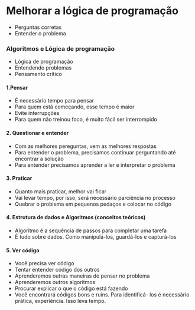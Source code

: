 # Melhorar a lógica de programação

- Perguntas corretas
- Entender o problema

### Algoritmos e Lógica de programação

* Lógica de programação 
* Entendendo problemas
* Pensamento crítico

#### 1.Pensar

- É necessário tempo para pensar
- Para quem está começando, esse tempo é maior
- Evite interrupções
- Para quem não treinou foco, é muito fácil ser interrompido

#### 2. Questionar e entender
- Com as melhores pereguntas, vem as melhores respostas
- Para entender o problema, precisamos continuar perguntando até encontrar a solução
- Para entender precisamos aprender a ler e interpretar o problema

#### 3. Praticar
- Quanto mais praticar, melhor vai ficar
- Vai levar tempo, por isso, será necessário parciência no processo
- Quebrar o problema em pequenos pedaços e colocar no código

#### 4. Estrutura de dados e Algoritmos (conceitos teóricos)
- Algoritmo é a sequência de passos para completar uma tarefa
- É tudo sobre dados. Como manipulá-los, guardá-los e capturá-los

#### 5. Ver código
- Você precisa ver código
- Tentar entender código dos outros
- Aprenderemos outras maneiras de pensar no problema
- Aprenderemos outros algoritmos
- Procurar explicar o que o código está fazendo
- Vocẽ encontrará códigos bons e ruins. Para identificá- los é necessário prática, experiência. Isso leva tempo.





